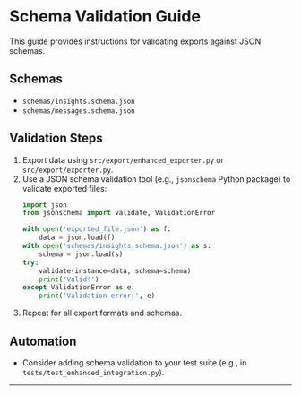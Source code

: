 # Schema Validation Guide

This guide provides instructions for validating exports against JSON schemas.

## Schemas
- `schemas/insights.schema.json`
- `schemas/messages.schema.json`

## Validation Steps
1. Export data using `src/export/enhanced_exporter.py` or `src/export/exporter.py`.
2. Use a JSON schema validation tool (e.g., `jsonschema` Python package) to validate exported files:
   ```python
   import json
   from jsonschema import validate, ValidationError

   with open('exported_file.json') as f:
       data = json.load(f)
   with open('schemas/insights.schema.json') as s:
       schema = json.load(s)
   try:
       validate(instance=data, schema=schema)
       print('Valid!')
   except ValidationError as e:
       print('Validation error:', e)
   ```
3. Repeat for all export formats and schemas.

## Automation
- Consider adding schema validation to your test suite (e.g., in `tests/test_enhanced_integration.py`).

---
